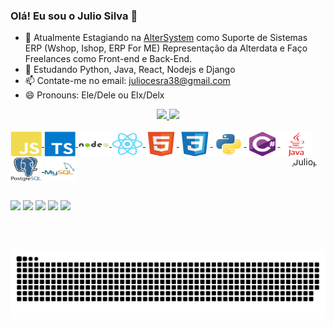### Olá! Eu sou o Julio Silva 👋

- 🔭 Atualmente Estagiando na <a href="https://www.altersystem.com.br/" target="_blank">AlterSystem</a> como Suporte de Sistemas ERP (Wshop, Ishop, ERP For ME) Representação da Alterdata e Faço Freelances como Front-end e Back-End.
- 🌱 Estudando Python, Java, React, Nodejs e Django 
- 📫 Contate-me no email: juliocesra38@gmail.com
- 😄 Pronouns: Ele/Dele ou Elx/Delx

<div align="center">
  <a href="https://github.com/juliosilvacesar">
  <img height="180em" src="https://github-readme-stats.vercel.app/api?username=juliosilvacesar&show_icons=true&theme=dark&include_all_commits=true&count_private=true"/>
  <img height="180em" src="https://github-readme-stats.vercel.app/api/top-langs/?username=juliosilvacesar&layout=compact&langs_count=7&theme=dark"/>
</div>
  
<div style="display: inline_block"><br>
  <img align="center" alt="JulioJs" height="40" width="50" src="https://raw.githubusercontent.com/devicons/devicon/master/icons/javascript/javascript-plain.svg">
  <img align="center" alt="JulioTs" height="40" width="50" src="https://raw.githubusercontent.com/devicons/devicon/master/icons/typescript/typescript-plain.svg">
   <img align="center" alt="JulioNode" height="40" width="50" src="https://github.com/devicons/devicon/blob/master/icons/nodejs/nodejs-original-wordmark.svg">
  <img align="center" alt="JulioReact" height="40" width="50" src="https://raw.githubusercontent.com/devicons/devicon/master/icons/react/react-original.svg">
  <img align="center" alt="JulioHTML" height="40" width="50" src="https://raw.githubusercontent.com/devicons/devicon/master/icons/html5/html5-original.svg">
  <img align="center" alt="JulioCSS" height="40" width="50" src="https://raw.githubusercontent.com/devicons/devicon/master/icons/css3/css3-original.svg">
  <img align="center" alt="JulioPython" height="40" width="50" src="https://raw.githubusercontent.com/devicons/devicon/master/icons/python/python-original.svg">
  <img align="center" alt="JulioCsharp" height="40" width="50" src="https://raw.githubusercontent.com/devicons/devicon/master/icons/csharp/csharp-original.svg">
  <img align="center" alt="JulioJava" height="40" width="50" src="https://github.com/devicons/devicon/blob/master/icons/java/java-plain-wordmark.svg">
  <img align="center" alt="JulioPqSql" height="40" width="50" src="https://github.com/devicons/devicon/blob/master/icons/postgresql/postgresql-original-wordmark.svg">
  <img align="center" alt="JulioMySql" height="40" width="50" src="https://github.com/devicons/devicon/blob/master/icons/mysql/mysql-original-wordmark.svg">
  <img align="right" alt="Juliopic" height="150" style="border-radius:90%"  src="https://1.bp.blogspot.com/-6XjCcT_WlOE/XvPyvlBPjTI/AAAAAAABq20/YvwnSprC_2cOrG9XpNjyVfrf7JK9IiJdwCLcBGAsYHQ/s1600/9108-ichcymv8915505.jpg">
</div>
  
 ##
  
<div> 
  <a href="https://www.instagram.com/desenvolvedorarcoiris/" target="_blank"><img src="https://img.shields.io/badge/-Instagram-%23E4405F?style=for-the-badge&logo=instagram&logoColor=white" target="_blank"></a>
 	<a href="https://discord.gg/Julio Silva#4335" target="_blank"><img src="https://img.shields.io/badge/Discord-7289DA?style=for-the-badge&logo=discord&logoColor=white" target="_blank"></a> 
  <a href = "mailto:juliocesra38@gmail.com"><img src="https://img.shields.io/badge/-Gmail-%23333?style=for-the-badge&logo=gmail&logoColor=white" target="_blank"></a>
  <a href="https://www.linkedin.com/in/julio-silva-746814110/" target="_blank"><img src="https://img.shields.io/badge/-LinkedIn-%230077B5?style=for-the-badge&logo=linkedin&logoColor=white" target="_blank"></a> 
  <a href="https://api.whatsapp.com/send?phone=5584987402901" target="_blank"><img src="https://img.shields.io/badge/WhatsApp-25D366?style=for-the-badge&logo=whatsapp&logoColor=white" target="_blank"></a>
  
  ![Snake animation](https://github.com/juliosilvacesar/juliosilvacesar/blob/output/github-contribution-grid-snake.svg)
  
</div>
